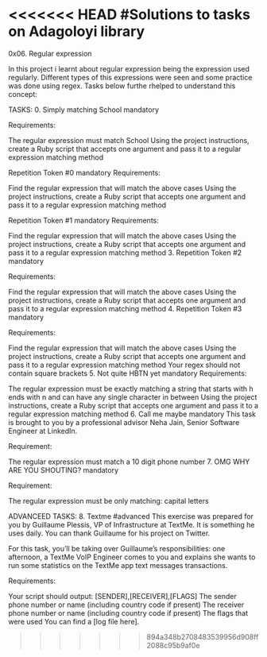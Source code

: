 <<<<<<< HEAD
#Solutions to tasks on Adagoloyi library
=======
0x06. Regular expression

In this project i learnt about regular expression being the expression used regularly. Different types of this expressions were seen and some practice was done using regex. Tasks below furthe rhelped to understand this concept:

TASKS: 0. Simply matching School mandatory

Requirements:

The regular expression must match School Using the project instructions, create a Ruby script that accepts one argument and pass it to a regular expression matching method

Repetition Token #0 mandatory
Requirements:

Find the regular expression that will match the above cases Using the project instructions, create a Ruby script that accepts one argument and pass it to a regular expression matching method

Repetition Token #1 mandatory
Requirements:

Find the regular expression that will match the above cases Using the project instructions, create a Ruby script that accepts one argument and pass it to a regular expression matching method 3. Repetition Token #2 mandatory

Requirements:

Find the regular expression that will match the above cases Using the project instructions, create a Ruby script that accepts one argument and pass it to a regular expression matching method 4. Repetition Token #3 mandatory

Requirements:

Find the regular expression that will match the above cases Using the project instructions, create a Ruby script that accepts one argument and pass it to a regular expression matching method Your regex should not contain square brackets 5. Not quite HBTN yet mandatory Requirements:

The regular expression must be exactly matching a string that starts with h ends with n and can have any single character in between Using the project instructions, create a Ruby script that accepts one argument and pass it to a regular expression matching method 6. Call me maybe mandatory This task is brought to you by a professional advisor Neha Jain, Senior Software Engineer at LinkedIn.

Requirement:

The regular expression must match a 10 digit phone number 7. OMG WHY ARE YOU SHOUTING? mandatory

Requirement:

The regular expression must be only matching: capital letters

ADVANCEED TASKS: 8. Textme #advanced This exercise was prepared for you by Guillaume Plessis, VP of Infrastructure at TextMe. It is something he uses daily. You can thank Guillaume for his project on Twitter.

For this task, you’ll be taking over Guillaume’s responsibilities: one afternoon, a TextMe VoIP Engineer comes to you and explains she wants to run some statistics on the TextMe app text messages transactions.

Requirements:

Your script should output: [SENDER],[RECEIVER],[FLAGS] The sender phone number or name (including country code if present) The receiver phone number or name (including country code if present) The flags that were used You can find a [log file here].
>>>>>>> 894a348b2708483539956d908ff2088c95b9af0e
